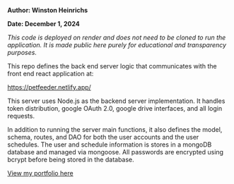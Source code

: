 **Author: Winston Heinrichs**

**Date: December 1, 2024**

_This code is deployed on render and does not need to be cloned to run the application. It is made public here purely
for educational and transparency purposes._

This repo defines the back end server logic that communicates with the front end react application at:

https://petfeeder.netlify.app/

This server uses Node.js as the
backend server implementation. It handles token distribution, google OAuth 2.0, google drive interfaces, and all login requests.



In addition to running the server main functions, it also defines the model, schema, routes, and DAO for
both the user accounts and the user schedules. The user and schedule information is stores in a mongoDB 
database and managed via mongoose. All passwords are encrypted using bcrypt before being stored in the 
database. 

[View my portfolio here](www.winstonheinrichs.com)